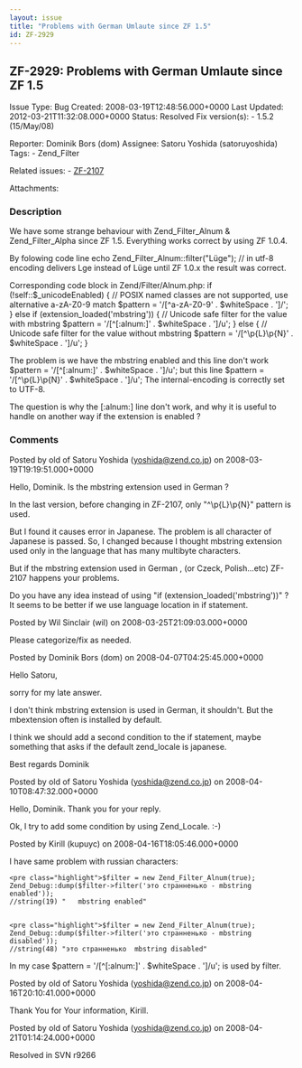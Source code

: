 ```yaml
---
layout: issue
title: "Problems with German Umlaute since ZF 1.5"
id: ZF-2929
---
```


ZF-2929: Problems with German Umlaute since ZF 1.5
--------------------------------------------------

 Issue Type: Bug Created: 2008-03-19T12:48:56.000+0000 Last Updated: 2012-03-21T11:32:08.000+0000 Status: Resolved Fix version(s): - 1.5.2 (15/May/08)
 
 Reporter:  Dominik Bors (dom)  Assignee:  Satoru Yoshida (satoruyoshida)  Tags: - Zend\_Filter
 
 Related issues: - [ZF-2107](/issues/browse/ZF-2107)
 
 Attachments: 
### Description

We have some strange behaviour with Zend\_Filter\_Alnum & Zend\_Filter\_Alpha since ZF 1.5. Everything works correct by using ZF 1.0.4.

By folowing code line echo Zend\_Filter\_Alnum::filter("Lüge"); // in utf-8 encoding delivers Lge instead of Lüge until ZF 1.0.x the result was correct.

Corresponding code block in Zend/Filter/Alnum.php:             if (!self::$_unicodeEnabled) {
                // POSIX named classes are not supported, use alternative
    a-zA-Z0-9 match
                $pattern = '/[^a-zA-Z0-9' . $whiteSpace . ']/';
            } else if (extension_loaded('mbstring')) {
                // Unicode safe filter for the value with mbstring
                $pattern = '/[^[:alnum:]'  . $whiteSpace . ']/u';
            } else {
                // Unicode safe filter for the value without mbstring
                $pattern = '/[^\p{L}\p{N}' . $whiteSpace . ']/u';
            }

The problem is we have the mbstring enabled and this line don't work  
 $pattern = '/[^[:alnum:]' . $whiteSpace . ']/u'; but this line $pattern = '/[^\\p{L}\\p{N}' . $whiteSpace . ']/u'; The internal-encoding is correctly set to UTF-8.

The question is why the [:alnum:] line don't work, and why it is useful to handle on another way if the extension is enabled ?

 

 

### Comments

Posted by old of Satoru Yoshida (yoshida@zend.co.jp) on 2008-03-19T19:19:51.000+0000

Hello, Dominik. Is the mbstring extension used in German ?

In the last version, before changing in ZF-2107, only "^\\p{L}\\p{N}" pattern is used.

But I found it causes error in Japanese. The problem is all character of Japanese is passed. So, I changed because I thought mbstring extension used only in the language that has many multibyte characters.

But if the mbstring extension used in German , (or Czeck, Polish...etc) ZF-2107 happens your problems.

Do you have any idea instead of using "if (extension\_loaded('mbstring'))" ? It seems to be better if we use language location in if statement.

 

 

Posted by Wil Sinclair (wil) on 2008-03-25T21:09:03.000+0000

Please categorize/fix as needed.

 

 

Posted by Dominik Bors (dom) on 2008-04-07T04:25:45.000+0000

Hello Satoru,

sorry for my late answer.

I don't think mbstring extension is used in German, it shouldn't. But the mbextension often is installed by default.

I think we should add a second condition to the if statement, maybe something that asks if the default zend\_locale is japanese.

Best regards Dominik

 

 

Posted by old of Satoru Yoshida (yoshida@zend.co.jp) on 2008-04-10T08:47:32.000+0000

Hello, Dominik. Thank you for your reply.

Ok, I try to add some condition by using Zend\_Locale. :-)

 

 

Posted by Kirill (kupuyc) on 2008-04-16T18:05:46.000+0000

I have same problem with russian characters:

 
    <pre class="highlight">$filter = new Zend_Filter_Alnum(true);  
    Zend_Debug::dump($filter->filter('это странненько - mbstring enabled'));  
    //string(19) "   mbstring enabled"

 
    <pre class="highlight">$filter = new Zend_Filter_Alnum(true);  
    Zend_Debug::dump($filter->filter('это странненько - mbstring disabled'));  
    //string(48) "это странненько  mbstring disabled"

In my case $pattern = '/[^[:alnum:]' . $whiteSpace . ']/u'; is used by filter.

 

 

Posted by old of Satoru Yoshida (yoshida@zend.co.jp) on 2008-04-16T20:10:41.000+0000

Thank You for Your information, Kirill.

 

 

Posted by old of Satoru Yoshida (yoshida@zend.co.jp) on 2008-04-21T01:14:24.000+0000

Resolved in SVN r9266

 

 